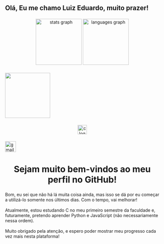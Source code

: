 <h2 align="left">Olá, Eu me chamo Luiz Eduardo, muito prazer!</h2>

###

<div align="center">
  <img src="https://github-readme-stats.vercel.app/api?username=Luiz-Eduardo-SF&hide_title=false&hide_rank=false&show_icons=true&include_all_commits=true&count_private=true&disable_animations=false&theme=dracula&locale=en&hide_border=false" height="150" alt="stats graph"  />
  <img src="https://github-readme-stats.vercel.app/api/top-langs?username=Luiz-Eduardo-SF&locale=en&hide_title=false&layout=compact&card_width=320&langs_count=5&theme=dracula&hide_border=false" height="150" alt="languages graph"  />
</div>

###

<img align="center" height="147" src="https://avatars.githubusercontent.com/u/189006277?v=4"  />

###

<div align="center">
  <img src="https://cdn.jsdelivr.net/gh/devicons/devicon/icons/c/c-plain.svg" height="30" alt="c logo"  />
</div>

###

<div align="left">
  <a href="luiz2812.1326614@gmail.com" target="_blank">
    <img src="https://img.shields.io/static/v1?message=Gmail&logo=gmail&label=&color=D14836&logoColor=white&labelColor=&style=for-the-badge" height="35" alt="gmail logo"  />
  </a>
</div>

###

<h1 align="center">Sejam muito bem-vindos ao meu perfil no GitHub!</h1>

###

<p align="left">Bom, eu sei que não há lá muita coisa ainda, mas isso se dá por eu começar a utilizá-lo somente nos últimos dias. Com o tempo, vai melhorar!<br><br>Atualmente, estou estudando C no meu primeiro semestre da faculdade e, futuramente, pretendo aprender Python e JavaScript (não necessariamente nessa ordem).<br><br>Muito obrigado pela atenção, e espero poder mostrar meu progresso cada vez mais nesta plataforma!</p>

###
